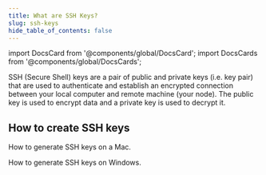 ```yaml
---
title: What are SSH Keys?
slug: ssh-keys
hide_table_of_contents: false
---
```


import DocsCard from '@components/global/DocsCard';
import DocsCards from '@components/global/DocsCards';

SSH (Secure Shell) keys are a pair of public and private keys (i.e. key pair) that are used to authenticate and establish an encrypted connection between your local computer and remote machine (your node). The public key is used to encrypt data and a private key is used to decrypt it.

## How to create SSH keys

<DocsCards>
  <DocsCard header="SSH keys on Mac" href="/nodes/validator/creationMac" icon="/icons/icon_apple.png">
    <p>How to generate SSH keys on a Mac.</p>
  </DocsCard>

  <DocsCard header="SSH keys on Windows" href="/nodes/validator/creationWin" icon="/icons/icon_windows.png">
    <p>How to generate SSH keys on Windows.</p>
  </DocsCard>
</DocsCards>